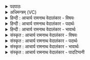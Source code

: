 <details><summary>पदपाठः</summary>

स्वा꣡दि꣢꣯ष्ठया। म꣡दि꣢꣯ष्ठया। प꣡व꣢꣯स्व। सो꣣म। धा꣡र꣢꣯या। इ꣡न्द्रा꣢꣯य। पा꣡त꣢꣯वे। सु꣣तः꣢। ४६८।
</details>

<details><summary>अधिमन्त्रम् (VC)</summary>

- पवमानः सोमः
- मधुच्छन्दा वैश्वामित्रः
- गायत्री
- षड्जः
- पावमानं काण्डम्
</details>

<details><summary>हिन्दी : आचार्य रामनाथ वेदालंकार - विषयः</summary>

अगले मन्त्र में यह वर्णित है कि वह सोम अपनी धारा से हमें पवित्र करे।
</details>

<details><summary>हिन्दी : आचार्य रामनाथ वेदालंकार - पदार्थः</summary>

पदार्थान्वयभाषाः -  हे (सोम) रसागार परमेश्वर ! तुम (स्वादिष्ठया) स्वादिष्ठ, (मदिष्ठया) अतिशय हर्षप्रद (धारया) आनन्दधारा से (पवस्व) हमें पवित्र करो। तुम (इन्द्राय) मेरे आत्मा के (पातवे) पान के लिए (सुतः) अभिषुत हो ॥२॥
</details>

<details><summary>हिन्दी : आचार्य रामनाथ वेदालंकार - भावार्थः</summary>

भावार्थभाषाः -  अपने अन्तःकरण में बहती हुई पवित्रतासम्पादिनी आनन्द-रस की सरिता को अनुभव करता हुआ उपासक कह रहा है कि परमात्मा-रूप सोम से अभिषुत होता हुआ ब्रह्मानन्द-रस इसी प्रकार मेरे आत्मा के पानार्थ निरन्तर धारा-रूप में प्रवाहित होता रहे ॥२॥
</details>

<details><summary>संस्कृत : आचार्य रामनाथ वेदालंकार - विषयः</summary>

अथ स सोमः स्वधारयाऽस्मान् पुनीयादित्याह।
</details>

<details><summary>संस्कृत : आचार्य रामनाथ वेदालंकार - पदार्थः</summary>

पदार्थान्वयभाषाः -  हे (सोम) आनन्दरसागार परमेश्वर ! त्वम् (स्वादिष्ठया) स्वादुतमया (मदिष्ठया) अतिशयेन हर्षप्रदया (धारया) आनन्दसन्तत्या (पवस्व) अस्मान् पुनीहि। त्वम् (इन्द्राय) मम आत्मने (पातवे२) पातुम्। अत्र पा धातोः तुमर्थे तवेन् प्रत्ययः। नित्वादाद्युदात्तत्वम्। (सुतः) अभिषुतो भव ॥२॥३
</details>

<details><summary>संस्कृत : आचार्य रामनाथ वेदालंकार - भावार्थः</summary>

भावार्थभाषाः -  स्वान्तःकरणे स्रवन्तीं पावयित्रीमानन्दरसतरङ्गिणीमनुभवन्नुपासको ब्रूते यत् परमात्मरूपात् सोमादभिषूयमाणो ब्रह्मानन्दरस इत्थमेव ममात्मनः पानाय निरन्तरं धारारूपेण प्रस्रवेदिति ॥२॥
</details>

<details><summary>संस्कृत : आचार्य रामनाथ वेदालंकार - पादटिप्पनी</summary>

टिप्पणी:   १. ऋ० ९।१।१, य० २६।२५, साम० ६८९। २. इन्द्राय इन्द्रार्थम् पातवे पातुम्। असमानकर्तृकेष्वपि छन्दसि तुमर्थीया दृश्यन्ते—इति भ०। ३. यजुर्भाष्ये दयानन्दर्षिर्मन्त्रमिमं ‘ये विद्वांसो मनुष्याः सर्वरोगप्रणाशकमानन्दप्रदमोषधिरसं पीत्वा शरीरात्मानौ पवित्रयन्ति ते धनाढ्या जायन्ते’ इति विषये व्याख्यातवान्।
</details>